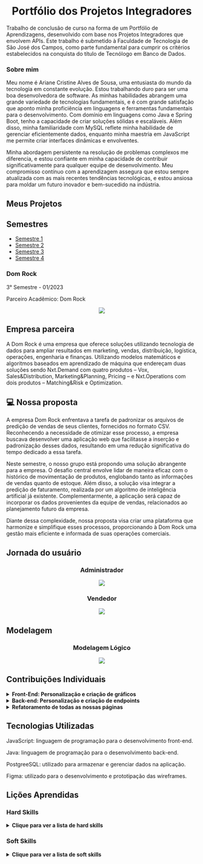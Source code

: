 <h1 align="center">Portfólio dos Projetos Integradores</h1>

Trabalho de conclusão de curso na forma de um Portfólio de Aprendizagens, desenvolvido com base nos Projetos Integradores que envolvem APIs. Este trabalho é submetido à Faculdade de Tecnologia de São José dos Campos, como parte fundamental para cumprir os critérios estabelecidos na conquista do título de Tecnólogo em Banco de Dados.

### Sobre mim

Meu nome é Ariane Cristine Alves de Sousa, uma entusiasta do mundo da tecnologia em constante evolução. Estou trabalhando duro para ser uma boa desenvolvedora de software. As minhas habilidades abrangem uma grande variedade de tecnologias fundamentais, e é com grande satisfação que aponto minha proficiência em linguagens e ferramentas fundamentais para o desenvolvimento. Com domínio em linguagens como Java e Spring Boot, tenho a capacidade de criar soluções sólidas e escaláveis. Além disso, minha familiaridade com MySQL reflete minha habilidade de gerenciar eficientemente dados, enquanto minha maestria em JavaScript me permite criar interfaces dinâmicas e envolventes. 

Minha abordagem persistente na resolução de problemas complexos me diferencia, e estou confiante em minha capacidade de contribuir significativamente para qualquer equipe de desenvolvimento. Meu compromisso contínuo com a aprendizagem assegura que estou sempre atualizada com as mais recentes tendências tecnológicas, e estou ansiosa para moldar um futuro inovador e bem-sucedido na indústria.

## Meus Projetos
## Semestres

- [Semestre 1](./semestre1/README.md)
- [Semestre 2](./semestre2/README.md)
- [Semestre 3](./semestre3/README.md)
- [Semestre 4](./semestre4/README.md)

### Dom Rock
3° Semestre - 01/2023

Parceiro Acadêmico: Dom Rock
<p align="center"><img src="https://github.com/Ariane-Sousa/bertoti/assets/108765052/bbd9f4c7-56bf-4563-9da0-16977ffb6ac8" widht="20%"></img>

## Empresa parceira

A Dom Rock é uma empresa que oferece soluções utilizando tecnologia de dados para ampliar resultados em marketing, vendas, distribuição, logística, operações, engenharia e finanças.
Utilizando modelos matemáticos e algoritmos baseados em aprendizado de máquina que endereçam duas soluções sendo Nxt.Demand com quatro produtos – Vox, Sales&Distribution, Marketing&Planning, Pricing – e Nxt.Operations com dois produtos – Matching&Risk e Optimization.


## 💻 Nossa proposta

A empresa Dom Rock enfrentava a tarefa de padronizar os arquivos de predição de vendas de seus clientes, fornecidos no formato CSV. Reconhecendo a necessidade de otimizar esse processo, a empresa buscava desenvolver uma aplicação web que facilitasse a inserção e padronização desses dados, resultando em uma redução significativa do tempo dedicado a essa tarefa.

Neste semestre, o nosso grupo está propondo uma solução abrangente para a empresa. O desafio central envolve lidar de maneira eficaz com o histórico de movimentação de produtos, englobando tanto as informações de vendas quanto de estoque. Além disso, a solução visa integrar a predição de faturamento, realizada por um algoritmo de inteligência artificial já existente. Complementarmente, a aplicação será capaz de incorporar os dados provenientes da equipe de vendas, relacionados ao planejamento futuro da empresa.

Diante dessa complexidade, nossa proposta visa criar uma plataforma que harmonize e simplifique esses processos, proporcionando à Dom Rock uma gestão mais eficiente e informada de suas operações comerciais.


## Jornada do usuário 

<h3 align="center">Administrador</h3>
<p align="center"><img src="https://github.com/Ariane-Sousa/bertoti/assets/108765052/9531f904-1ece-4ff3-901a-6a47299b344b" widht="20%"></img>

<h3 align="center"> Vendedor </h3>
<p align="center"><img src="https://github.com/Ariane-Sousa/bertoti/assets/108765052/0e703c34-f28e-45df-94eb-c607575095e5" widht="20%"></img>

## Modelagem

<h3 align="center">Modelagem Lógico</h3>
<p align="center"><img src="https://github.com/Ariane-Sousa/bertoti/assets/108765052/a498c64f-808e-421b-8f27-548bb546585f" widht="20%"></img>

## Contribuições Individuais
<details>
  <summary><b>Front-End: Personalização e criação de gráficos</b></summary>
  <br>
  <p>Desenvolvi funções geradoras de gráficos no Front-end do nosso projeto que realizam uma consulta no nosso banco de dados, buscando informações dos vendedores, suas vendas e metas. De acordo com esses dados, eram gerados gráficos, o exemplo que trouxe abaixo, gerou um gráfico dos dez melhores vendedores, comparando por metas, e dos dez produtos mais vendidos. 
  </p>
  
  ```javascript
  
function generateVendedoresChart() {
  fetch("http://localhost:8080/venda/topVendedores")
    .then(function (response) {
      return response.json();
    })
    .then(function (data) {
      var dados = data.map(function (item) {
        return { y: item.nome_usuario, a: item.total_vendido, nome: item.nome_completo };
      });

      var config = {
        data: dados,
        xkey: "y",
        ykeys: "a",
        labels: ["Total"],
        fillOpacity: 0.6,
        hideHover: "auto",
        behaveLikeLine: true,
        resize: true,
        pointFillColors: ["#ffffff"],
        pointStrokeColors: ["black"],
        lineColors: ["#005eff"],
        xLabelAngle: 45,
      };

      config.element = "stackedVendedores";
      config.stacked = true;
      Morris.Bar(config);
    })
    .catch(function (error) {
      console.log(error);
    });
}


function generateProdutosChart() {
  fetch("http://localhost:8080/produto/topProdutos")
    .then(function (response) {
      return response.json();
    })
    .then(function (data) {
      var dados = data.map(function (item) {
        return { y: item.nome_produto, a: item.total_vendido };
      });

      var config = {
        data: dados,
        xkey: "y",
        ykeys: "a",
        labels: ["Total"],
        fillOpacity: 0.6,
        hideHover: "auto",
        behaveLikeLine: true,
        resize: true,
        pointFillColors: ["#ffffff"],
        pointStrokeColors: ["black"],
        lineColors: ["#005eff"],
        xLabelAngle: 45,
      };

      config.element = "stackedProdutos";
      config.stacked = true;
      Morris.Bar(config);
    })
    .catch(function (error) {
      console.log(error);
    });
}
  
  ```
  ![Dados-ADMIN](https://github.com/Ariane-Sousa/bertoti/assets/108765052/ed7fd5fe-27ad-48f9-afc8-6d3db8f6c5ce)

  <p><i>No código fornecido, há duas funções, generateVendedoresChart e generateProdutosChart, que utilizam a função fetch para realizar requisições a endpoints locais (topVendedores e topProdutos). Esses endpoints retornam dados sobre os principais vendedores e produtos, respectivamente. Após receber a resposta em formato JSON, os dados são mapeados e transformados para um formato adequado para a biblioteca Morris.js, que é utilizada para gerar gráficos de barras empilhadas. Os gráficos resultantes são exibidos em elementos HTML específicos, como "stackedVendedores" e "stackedProdutos". Em caso de erro durante as requisições, os detalhes são registrados no console.</i></p>
  <br>
</details>
<details>
  <summary><b>Back-end: Personalização e criação de endpoints</b></summary>
  <br>
  <p>Dsenvolvi endpoints que realizam uma consulta no nosso banco de dados, buscando informações dos vendedores, suas vendas e metas. De acordo com esses dados, meus endpoints me retornavam as informações dos vendedores que mais atingiram as metas, e dos produtos que foram mais vendidos.</p>
  
  ```java
  
  @CrossOrigin(origins = "*", allowedHeaders = "*")
    @GetMapping("/acima-meta")
    public ResponseEntity<?> getVendedoresAcimaMeta() {
        List<Venda> vendedoresAcimaMeta = repository.findVendedoresAcimaMeta();
        return ResponseEntity.ok(vendedoresAcimaMeta);
    }

  ```

 
  ```java
  
  @CrossOrigin(origins = "*", allowedHeaders = "*")
    @GetMapping("/topProdutos")
    public List<Map<String, Object>> getTopProdutos() {
        List<Map<String, Object>> topProdutos = new ArrayList<>();
        String sql = "SELECT p.nome_produto, " +
                "SUM(v.quant_vendida) AS total_vendido " +
                "FROM produto p " +
                "JOIN venda v ON p.cod_produto = v.fk_produto_cod_produto " +
                "GROUP BY p.nome_produto, v.fk_produto_cod_produto " +
                "ORDER BY total_vendido DESC " +
                "LIMIT 10";
        List<Map<String, Object>> rows = jdbcTemplate.queryForList(sql);
        for (Map<String, Object> row : rows) {
            Map<String, Object> produto = new HashMap<>();
            produto.put("nome_produto", ((String) row.get("nome_produto")).trim());
            produto.put("total_vendido", row.get("total_vendido"));
            topProdutos.add(produto);
        }
        return topProdutos;
    }

  ```
  
  <p><i>No primeiro trecho de código em Java, é definido um controlador de endpoint com a anotação @GetMapping("/acima-meta"). Este endpoint, ao ser acessado, retorna uma resposta HTTP contendo uma lista de vendedores que estão acima da meta de vendas. Esses dados são obtidos através da chamada do método findVendedoresAcimaMeta no repositório associado. A resposta é encapsulada em um objeto ResponseEntity e retorna um status HTTP 200 (OK) juntamente com a lista de vendedores ou um status de erro caso ocorra alguma exceção.
No segundo trecho de código, também em Java, é definido outro controlador de endpoint com a anotação @GetMapping("/topProdutos"). Esse endpoint realiza uma consulta SQL utilizando o JdbcTemplate para obter os top 10 produtos com base na quantidade total vendida. A resposta é uma lista de mapas, onde cada mapa contém informações sobre um produto, incluindo o nome do produto e a quantidade total vendida. Esses dados são processados e formatados antes de serem retornados como resultado do endpoint. A anotação @CrossOrigin permite solicitações de qualquer origem, facilitando a integração com front-ends em diferentes domínios.</i></p>
  <br>
</details>
<details>
  <summary><b>Refatoramento de todas as nossas páginas</b></summary>
  <br>
  <p>Implementei uma mudança de estilos, conversado e avaliado pelo grupo, na última sprint, todas as páginas passaram por refatoramento de CSS.</p>
</details>

## Tecnologias Utilizadas

JavaScript: linguagem de programação para o desenvolvimento front-end.

Java: linguagem de programação para o desenvolvimento back-end.

PostgreeSQL: utilizado para armazenar e gerenciar dados na aplicação.

Figma: utilizado para o desenvolvimento e prototipação das wireframes.

## Lições Aprendidas

<p align="justify"></p>

<h3>Hard Skills</h3>
<details>
  <summary><b>Clique para ver a lista de hard skills</b></summary>
  
  <p1>Desenvolvimento Front-end e Back-end: Adquiri habilidades de programação em JavaScript e Java, permitindo-me criar interfaces interativas (front-end) e desenvolver a lógica empresarial (back-end) para sistemas complexos.</p1>
  
  <p1>Banco de Dados: Aprendi design de bancos de dados, SQL e gestão de dados ao utilizar o PostgreSQL para armazenamento e manipulação de informações.</p1>
  
  <p1>Prototipagem e Design de Interface: Ao trabalhar com o Figma para desenvolvimento e prototipagem, desenvolvi uma compreensão sólida de usabilidade, layout e design centrado no usuário.</p1>
</details>

<h3>Soft Skills</h3>
<details>
  <summary><b>Clique para ver a lista de soft skills</b></summary>
  
  <p1>Proatividade: Enfrentar desafios como a padronização de dados demonstrou minha capacidade de propor e implementar soluções, evidenciando uma abordagem proativa para otimizar processos.</p1>
  
  <p1>Comunicação Assertiva: Ao explicar claramente problemas, soluções e jornadas do usuário, desenvolvi habilidades de comunicação eficaz, tornando informações técnicas acessíveis a diversos públicos.</p1>
  
  <p1>Trabalho em Equipe: A colaboração em projetos acadêmicos evidenciou minha habilidade de trabalhar em equipe, essencial em ambientes profissionais de desenvolvimento de software</p1>
  
  <p1>Resolução de Problemas: Enfrentar desafios complexos e criar soluções abrangentes para necessidades empresariais desenvolveu minhas habilidades de resolução de problemas, cruciais para abordar questões técnicas e de negócios.</p1>
</details>






